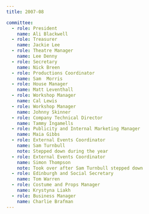 ```yaml
---
title: 2007-08

committee:
  - role: President
    name: Ali Blackwell
  - role: Treasurer
    name: Jackie Lee
  - role: Theatre Manager
    name: Lee Denny
  - role: Secretary
    name: Nick Breen
  - role: Productions Coordinator
    name: Sam  Morris
  - role: House Manager
    name: Matt Leventhall
  - role: Workshop Manager
    name: Cal Lewis
  - role: Workshop Manager
    name: Johnny Skinner
  - role: Company Technical Director
    name: Tammy Ingamells
  - role: Publicity and Internal Marketing Manager
    name: Maia Gibbs
  - role: External Events Coordinator
    name: Sam Turnbull
    note: Stepped down during the year
  - role: External Events Coordinator
    name: Simon Thompson
    note: Took over after Sam Turnbull stepped down
  - role: Edinburgh and Social Secretary
    name: Tom Warren
  - role: Costume and Props Manager
    name: Krystyna Liakh
  - role: Business Manager
    name: Charlie Brafman
---
```

